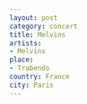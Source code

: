 ```yaml
---
layout: post
category: concert
title: Melvins
artists: 
- Melvins
place: 
- Trabendo
country: France
city: Paris
---
```


